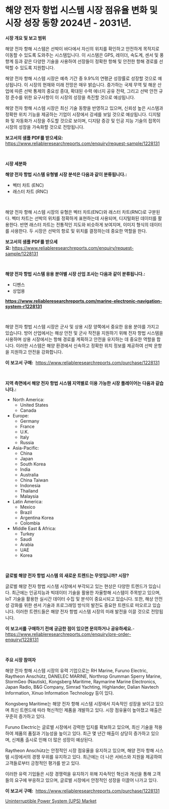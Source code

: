 <p><h1>해양 전자 항법 시스템 시장 점유율 변화 및 시장 성장 동향 2024년 - 2031년.</h1></p><p><strong>시장 개요 및 보고 범위</strong></p>
<p><p>해양 전자 항해 시스템은 선박이 바다에서 자신의 위치를 확인하고 안전하게 목적지로 이동할 수 있도록 도와주는 시스템입니다. 이 시스템은 GPS, 레이더, 속도계, 센서 및 풍향계 등과 같은 다양한 기술을 사용하여 선장들이 정확한 항해 및 안전한 항해 경로를 선택할 수 있도록 지원합니다.</p><p>해양 전자 항해 시스템 시장은 예측 기간 중 9.9%의 연평균 성장률로 성장할 것으로 예상됩니다. 이 시장의 현재와 미래 전망은 매우 밝습니다. 증가하는 국제 무역 및 해운 산업에 따른 선박 통제의 중요성 증대, 확대된 수력 에너지 공유 전략, 그리고 선박 안전 규정 준수를 위한 요구사항이 이 시장의 성장을 촉진할 것으로 예상됩니다.</p><p>해양 전자 항해 시스템 시장은 최신 기술 동향을 반영하고 있으며, 신뢰성 높은 시스템과 정확한 위치 기능을 제공하는 기업이 시장에서 강세를 보일 것으로 예상됩니다. 디지털화 및 자동화가 시장을 주도할 것으로 보이며, 디지턈 증강 및 인공 지능 기술의 접목이 시장의 성장을 가속화할 것으로 전망됩니다.</p></p>
<p><strong>보고서의 샘플 PDF를 받으세요:</strong> <a href="https://www.reliableresearchreports.com/enquiry/request-sample/1228131">https://www.reliableresearchreports.com/enquiry/request-sample/1228131</a></p>
<p>&nbsp;</p>
<p><strong>시장 세분화</strong></p>
<p><strong>해양 전자 항법 시스템 유형별 시장 분석은 다음과 같이 분류됩니다.:</strong></p>
<p><ul><li>벡터 차트 (ENC)</li><li>래스터 차트 (RNC)</li></ul></p>
<p>&nbsp;</p>
<p><p>해양 전자 항해 시스템 시장의 유형은 벡터 차트(ENC)와 래스터 차트(RNC)로 구분된다. 벡터 차트는 선박의 위치를 정확하게 표현하는데 사용되며, 디지털화된 데이터를 활용한다. 반면 래스터 차트는 전통적인 지도와 비슷하게 보여지며, 이미지 형식의 데이터를 사용한다. 두 시장은 선박의 항로 및 위치를 결정하는데 중요한 역할을 한다.</p></p>
<p><strong>보고서의 샘플 PDF를 받으세요:</strong>&nbsp;<a href="https://www.reliableresearchreports.com/enquiry/request-sample/1228131">https://www.reliableresearchreports.com/enquiry/request-sample/1228131</a></p>
<p>&nbsp;</p>
<p><strong> 해양 전자 항법 시스템 응용 분야별 시장 산업 조사는 다음과 같이 분류됩니다.:</strong></p>
<p><ul><li>디펜스</li><li>상업용</li></ul></p>
<p><strong><a href="https://www.reliableresearchreports.com/marine-electronic-navigation-system-r1228131">https://www.reliableresearchreports.com/marine-electronic-navigation-system-r1228131</a></strong></p>
<p>&nbsp;</p>
<p><p>해양 전자 항법 시스템 시장은 군사 및 상용 시장 양쪽에서 중요한 응용 분야를 가지고 있습니다. 방어 산업에서는 해상 안전 및 군사 작전을 지원하기 위해 전자 항법 시스템을 사용하며 상용 시장에서는 항해 경로를 계획하고 안전을 유지하는 데 중요한 역할을 합니다. 이러한 시스템은 해양 환경에서 신속하고 정확한 위치 정보를 제공하여 선박 운항을 지원하고 안전을 강화합니다.</p></p>
<p><strong>이 보고서 구매:</strong>&nbsp; <a href="https://www.reliableresearchreports.com/purchase/1228131">https://www.reliableresearchreports.com/purchase/1228131</a></p>
<p>&nbsp;</p>
<p><strong>지역 측면에서 해양 전자 항법 시스템 지역별로 이용 가능한 시장 플레이어는 다음과 같습니다.:</strong></p>
<p><ul>
    <li>
        North America:
        <ul>
            <li>United States</li>
            <li>Canada</li>
        </ul>
    </li>
    <li>
        Europe:
        <ul>
            <li>Germany</li>
            <li>France</li>
            <li>U.K.</li>
            <li>Italy</li>
            <li>Russia</li>
        </ul>
    </li>
    <li>
        Asia-Pacific:
        <ul>
            <li>China</li>
            <li>Japan</li>
            <li>South Korea</li>
            <li>India</li>
            <li>Australia</li>
            <li>China Taiwan</li>
            <li>Indonesia</li>
            <li>Thailand</li>
            <li>Malaysia</li>
        </ul>
    </li>
    <li>
        Latin America:
        <ul>
            <li>Mexico</li>
            <li>Brazil</li>
            <li>Argentina Korea</li>
            <li>Colombia</li>
        </ul>
    </li>
    <li>
        Middle East & Africa:
        <ul>
            <li>Turkey</li>
            <li>Saudi</li>
            <li>Arabia</li>
            <li>UAE</li>
            <li>Korea</li>
        </ul>
    </li>
    </ul></p>
<p>&nbsp;</p>
<p><strong>글로벌 해양 전자 항법 시스템 의 새로운 트렌드는 무엇입니까? 시장?</strong></p>
<p><p>글로벌 해양 전자 항법 시스템 시장에서 부각되고 있는 현상은 다양한 트렌드가 있습니다. 최근에는 인공지능과 빅데이터 기술을 활용한 자율항해 시스템이 주목받고 있으며, IoT 기술을 활용한 실시간 데이터 수집 및 분석이 중요시되고 있습니다. 또한, 해상 안전성 강화를 위한 센서 기술과 프로그래밍 방식의 발전도 중요한 트렌드로 떠오르고 있습니다. 이러한 트렌드들은 해양 전자 항법 시스템 시장의 미래 발전을 이끌 것으로 전망됩니다.</p></p>
<p><strong>이 보고서를 구매하기 전에 궁금한 점이 있으면 문의하거나 공유하세요.</strong>- <a href="https://www.reliableresearchreports.com/enquiry/pre-order-enquiry/1228131">https://www.reliableresearchreports.com/enquiry/pre-order-enquiry/1228131</a></p>
<p>&nbsp;</p>
<p><strong>주요 시장 참여자</strong></p>
<p><p>해양 전자 항해 시스템 시장의 유력 기업으로는 RH Marine, Furuno Electric, Raytheon Anschütz, DANELEC MARINE, Northrop Grumman Sperry Marine, StormGeo (Nautisk), Kongsberg Maritime, Raymarine Marine Electronics, Japan Radio, B&G Company, Simrad Yachting, Highlander, Dalian Navtech Information, Xinuo Information Technology 등이 있다.</p><p>Kongsberg Maritime는 해양 전자 항해 시스템 시장에서 지속적인 성장을 보이고 있으며 최신 트렌드에 따라 혁신적인 제품을 개발하고 있다. 시장 점유율이 높아졌고 매출은 꾸준히 증가하고 있다.</p><p>Furuno Electric는 글로벌 시장에서 강력한 입지를 확보하고 있으며, 최신 기술을 적용하여 제품의 품질과 기능성을 높이고 있다. 최근 몇 년간 매출이 상당히 증가하고 있으며, 신제품 출시로 인해 더 많은 성장이 예상된다.</p><p>Raytheon Anschütz는 안정적인 시장 점유율을 유지하고 있으며, 해양 전자 항해 시스템 시장에서의 경쟁 우위를 유지하고 있다. 최근에는 더 나은 서비스와 지원을 제공하여 고객들로부터 긍정적인 평가를 받고 있다.</p><p>이러한 유력 기업들은 시장 경쟁력을 유지하기 위해 지속적인 혁신과 개선을 통해 고객들의 요구에 부응하고 있으며, 글로벌 시장에서 안정적인 성장을 이끌어 나가고 있다.</p></p>
<p><strong>이 보고서 구매:</strong>&nbsp;&nbsp;<a href="https://www.reliableresearchreports.com/purchase/1228131">https://www.reliableresearchreports.com/purchase/1228131</a></p>
<p><p><a href="https://github.com/CliffMedina6/Market-Research-Report-List-4/blob/main/uninterruptible-power-system-ups-market.md">Uninterruptible Power System (UPS) Market</a></p></p>
